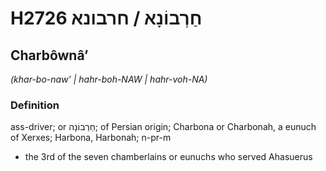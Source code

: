 # H2726 חַרְבוֹנָא / חרבונא

## Charbôwnâʼ

_(khar-bo-naw' | hahr-boh-NAW | hahr-voh-NA)_

### Definition

ass-driver; or חַרְבוֹנָה; of Persian origin; Charbona or Charbonah, a eunuch of Xerxes; Harbona, Harbonah; n-pr-m

- the 3rd of the seven chamberlains or eunuchs who served Ahasuerus
